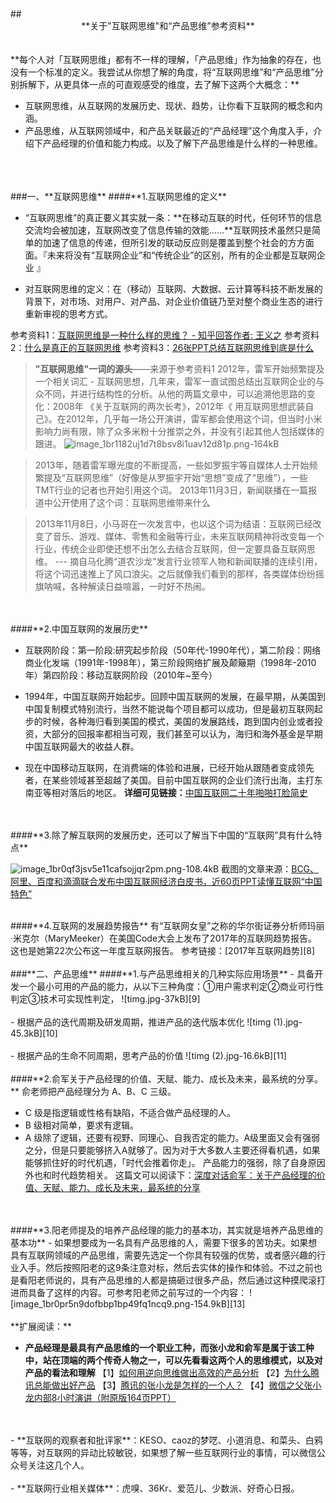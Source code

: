 ﻿</br>
</br>
##<center>**关于"互联网思维"和“产品思维”参考资料**</center>
</br>
</br>
**每个人对「互联网思维」都有不一样的理解，「产品思维」作为抽象的存在，也没有一个标准的定义。我尝试从你想了解的角度，将“互联网思维”和“产品思维”分别拆解下，从更具体一点的可直观感受的维度，去了解下这两个大概念：**

 - 互联网思维，从互联网的发展历史、现状、趋势，让你看下互联网的概念和内涵。
 - 产品思维，从互联网领域中，和产品关联最近的“产品经理”这个角度入手，介绍下产品经理的价值和能力构成。以及了解下产品思维是什么样的一种思维。
</br>
</br>
</br> 
###一、**互联网思维**
####**1.互联网思维的定义**

 - “互联网思维”的真正要义其实就一条：**在移动互联的时代，任何环节的信息交流均会被加速，互联网改变了信息传输的效能……**互联网技术虽然只是简单的加速了信息的传递，但所引发的联动反应则是覆盖到整个社会的方方面面。『未来将没有“互联网企业”和“传统企业”的区别，所有的企业都是互联网企业 』
 
 - 对互联网思维的定义：在（移动）互联网、大数据、云计算等科技不断发展的背景下，对市场、对用户、对产品、对企业价值链乃至对整个商业生态的进行重新审视的思考方式。
 
参考资料1：[互联网思维是一种什么样的思维？ - 知乎回答作者: 王义之][1]
参考资料2：[什么是真正的互联网思维][2]
参考资料3：[26张PPT总结互联网思维到底是什么][3]


>**"互联网思维"一词的源头**——来源于参考资料1
>2012年，雷军开始频繁提及一个相关词汇 - 互联网思想，几年来，雷军一直试图总结出互联网企业的与众不同，并进行结构性的分析。从他的两篇文章中，可以追溯他思路的变化：2008年 《关于互联网的两次长考》，2012年《 用互联网思想武装自己》。在2012年，几乎每一场公开演讲，雷军都会使用这个词，但当时小米影响力尚有限，除了众多米粉十分推崇之外，并没有引起其他人包括媒体的跟进。
![image_1br1182uj1d7t8bsv8i1uav12d81p.png-164kB][4]

>2013年，随着雷军曝光度的不断提高，一些如罗振宇等自媒体人士开始频繁提及“互联网思维”（好像是从罗振宇开始“思想”变成了“思维”），一些TMT行业的记者也开始引用这个词。
>2013年11月3日，新闻联播在一篇报道中公开使用了这个词：互联网思维带来什么

>2013年11月8日，小马哥在一次发言中，也以这个词为结语：互联网已经改变了音乐、游戏、媒体、零售和金融等行业，未来互联网精神将改变每一个行业，传统企业即使还想不出怎么去结合互联网，但一定要具备互联网思维。 --- 摘自马化腾“道农沙龙”发言行业领军人物和新闻联播的连续引用，将这个词迅速推上了风口浪尖。之后就像我们看到的那样，各类媒体纷纷摇旗呐喊，各种解读日益喧嚣，一时好不热闹。
</br>
</br>
####**2.中国互联网的发展历史**

 - 互联网阶段：第一阶段:研究起步阶段（50年代-1990年代），第二阶段：网络商业化发端（1991年-1998年），第三阶段网络扩展及颠簸期（1998年-2010年）第四阶段：移动互联网阶段（2010年~至今）

 - 1994年，中国互联网开始起步。回顾中国互联网的发展，在最早期，从美国到中国复制模式特别流行，当然不能说每个项目都可以成功，但是最初互联网起步的时候，各种海归看到美国的模式，美国的发展路线，跑到国内创业或者投资，大部分的回报率都相当可观，我们甚至可以认为，海归和海外基金是早期中国互联网最大的收益人群。
 - 现在中国移动互联网，在消费端的体验和进展，已经开始从跟随者变成领先者，在某些领域甚至超越了美国。目前中国互联网的企业们流行出海，主打东南亚等相对落后的地区。
**详细可见链接：**[中国互联网二十年啪啪打脸简史][5]
</br>
</br>
####**3.除了解互联网的发展历史，还可以了解当下中国的“互联网”具有什么特点**

![image_1br0qf3jsv5e11cafsojjqr2pm.png-108.4kB][6]
截图的文章来源：[BCG、阿里、百度和滴滴联合发布中国互联网经济白皮书，近60页PPT读懂互联网“中国特色”][7]

</br>
####**4.互联网的发展趋势报告**
有“互联网女皇”之称的华尔街证券分析师玛丽·米克尔（MaryMeeker）在美国Code大会上发布了2017年的互联网趋势报告。这也是她第22次公布这一年度互联网报告。
参考链接：[2017年互联网趋势][8]
</br>
</br>
###**二、产品思维**
####**1.与产品思维相关的几种实际应用场景**
 - 具备开发一个最小可用的产品的能力，从以下三种角度：①用户需求判定②商业可行性判定③技术可实现性判定，
![timg.jpg-37kB][9]
</br>
</br>
 - 根据产品的迭代周期及研发周期，推进产品的迭代版本优化
![timg (1).jpg-45.3kB][10]
</br>
</br>
 - 根据产品的生命不同周期，思考产品的价值
![timg (2).jpg-16.6kB][11]

</br>
</br>
####**2.俞军关于产品经理的价值、天赋、能力、成长及未来，最系统的分享。**
俞老师把产品经理分为 A、B、C 三级。

- C 级是指逻辑或性格有缺陷，不适合做产品经理的人。
- B 级相对简单，要求有逻辑。
- A 级除了逻辑，还要有视野、同理心、自我否定的能力。A级里面又会有强弱之分，但是只要能够挤入A就够了。因为对于大多数人主要还得看机遇，如果能够抓住好的时代机遇，「时代会推着你走」。
产品能力的强弱，除了自身原因外也和时代趋势相关。
这篇文可以阅读下：[深度对话俞军：关于产品经理的价值、天赋、能力、成长及未来，最系统的分享][12]

</br>
</br>
####**3.阳老师提及的培养产品经理的能力的基本功，其实就是培养产品思维的基本功**
 - 如果想要成为一名具有产品思维的人，需要下很多的苦功夫。如果想具有互联网领域的产品思维，需要先选定一个你具有较强的优势，或者感兴趣的行业入手。然后按照阳老的这9条注意对标，然后去实体的操作和体验。不过之前也是看阳老师说的，具有产品思维的人都是搞砸过很多产品，然后通过这种摸爬滚打进而具备了这样的内容。可参考阳老师之前写过的一个内容：
![image_1br0pr5n9dofbbp1bp49fq1ncq9.png-154.9kB][13]

</br>
</br>
**扩展阅读：**

- **产品经理是最具有产品思维的一个职业工种，而张小龙和俞军是属于该工种中，站在顶端的两个传奇人物之一，可以先看看这两个人的思维模式，以及对产品的看法和理解**
【1】[如何用逆向思维做出高效的产品分析][14]
【2】[为什么腾讯总能做出好产品][15]
【3】[腾讯的张小龙是怎样的一个人？][16]
【4】[微信之父张小龙内部8小时演讲（附原版164页PPT）][17]
</br>
</br>
- **互联网的观察者和批评家**：KESO、caoz的梦呓、小道消息、和菜头、白鸦等等，对互联网的异动比较敏锐，如果想了解一些互联网行业的事情，可以微信公众号关注这几个人。
</br>
</br>
- **互联网行业相关媒体**：虎嗅、36Kr、爱范儿、少数派、好奇心日报。
</br>
</br>



  [1]: https://zhihu.com/question/19992568/answer/21682950
  [2]: http://www.tmtpost.com/85533.html
  [3]: http://www.woshipm.com/it/342811.html
  [4]: http://static.zybuluo.com/sherazhang/p7l9se6lz3qt84ph7ibgahrg/image_1br1182uj1d7t8bsv8i1uav12d81p.png
  [5]: http://mp.weixin.qq.com/s?__biz=MzA4MjEzMjEzMg==&mid=2661985535&idx=1&sn=a31e75f44a906ac6ab4f3b45e42a3fb6&chksm=84d46134b3a3e82298da30e8e5b038c1ceddac727ddf138ad77195fa5da3dd6597f0121dbe2a&mpshare=1&scene=1&srcid=0416BP5J9jEITpyRFIxTcjCf#rd
  [6]: http://static.zybuluo.com/sherazhang/6bvzekekc2q431t15pr3p29n/image_1br0qf3jsv5e11cafsojjqr2pm.png
  [7]: http://mp.weixin.qq.com/s?__biz=MzAxMjE3NTYzMg==&mid=2650511464&idx=1&sn=c4550cf3cdd65507e95e2c2cbe2af72e&chksm=83bae817b4cd610167297c9e6cedb9e0142189f6f175d3cbe1944bf189862f44b4293efbd3a9&mpshare=1&scene=1&srcid=0913ck2CRfQFRDtZYbL8Ijyi#rd
  [8]: http://mp.weixin.qq.com/s?__biz=Mjc1NjM3MjY2MA==&mid=2691321006&idx=1&sn=8fb041b070b16822d4c21f54984d9f57&chksm=a9ebf3759e9c7a6301a8635d63a9ae909a1d4886adf73cd9d8916463cfe9be82b0329e4f7476&mpshare=1&scene=1&srcid=0601SwuYYmxsZZhBNGiLQOjn#rd
  [9]: http://static.zybuluo.com/sherazhang/nxysgy2w272vkdrazlh50jwk/timg.jpg
  [10]: http://static.zybuluo.com/sherazhang/fvubv8vnxjx26tq5fgbpvitf/timg%20%281%29.jpg
  [11]: http://static.zybuluo.com/sherazhang/4u6hzduworaclac9kizpoe2p/timg%20%282%29.jpg
  [12]: http://mp.weixin.qq.com/s?__biz=MzU1NzAxMjYzMA==&mid=2247484917&idx=1&sn=2421b963b3cb30bdeafc2ec342eb5777&chksm=fc3d060ccb4a8f1a305e5f1404eedc9700d467adc7b944f40eff1e9be765aadbf7deefa6d6cc&mpshare=1&scene=1&srcid=0802Y4XcT3mu4dPNBNVsjh1J#rd
  [13]: http://static.zybuluo.com/sherazhang/q23novkfkfw21a87nztus468/image_1br0pr5n9dofbbp1bp49fq1ncq9.png
  [14]: http://mp.weixin.qq.com/s?__biz=MzA4MDQzNjE2NQ==&mid=2651920311&idx=1&sn=5982a31d17bb197981fd8b235a1478a0&chksm=8441f91db336700b0aac2630e45a691a57396c0583ea2be6d4a38893f32d6dfff7bc27c2bacb&mpshare=1&scene=1&srcid=0713V2NNRwIgb1uiv9QlQEvU#rd
  [15]: http://mp.weixin.qq.com/s?__biz=MzA4ODQ2NTExMw==&mid=2449335962&idx=1&sn=9921dffd7a78d5d43fe032af2ea9afa3&chksm=84208d2cb357043ab136ac790c97892d63e9ec689ddfa3068ada7a908b890e91887bb95a4f19&mpshare=1&scene=1&srcid=0709ePzwNYuMmWwljyHko6zV#rd
  [16]: http://www.360doc.com/content/14/0209/10/13819_351024268.shtml
  [17]: http://www.360doc.com/content/15/1003/17/21741158_503061390.shtml